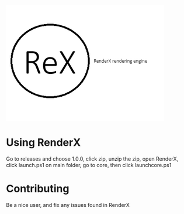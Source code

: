 ![logo](https://raw.githubusercontent.com/electric-otter/Images/refs/heads/main/renderxlogo.png)
# Using RenderX
Go to releases and choose 1.0.0, click zip, unzip the zip,
open RenderX, click launch.ps1 on main folder, go to core, then click launchcore.ps1
# Contributing
Be a nice user, and fix any issues found in RenderX
